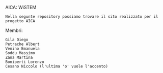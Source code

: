 AICA: WiSTEM

    Nella segunte repository possiamo trovare il sito realizzato per il progetto AICA

Membri:

    Gila Diego
    Petrache Albert
    Venino Emanuela
    Soddu Massimo
    Zana Martina
    Boniperti Lorenzo
    Cesano Niccolo (l'ultima 'o' vuole l'accento)
